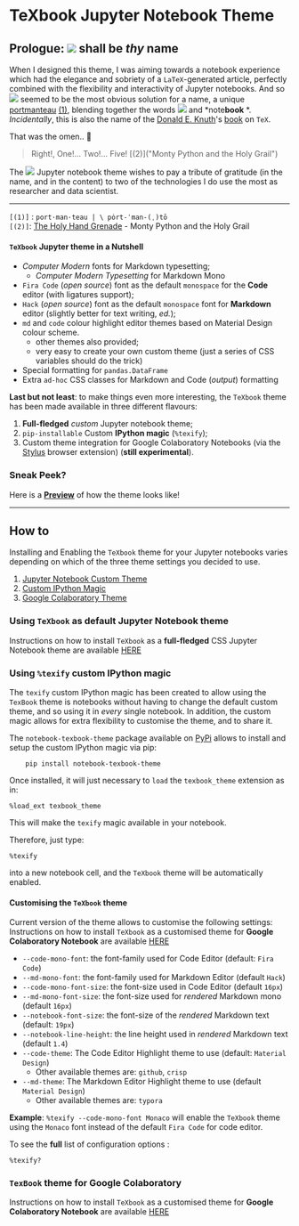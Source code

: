 # TeXbook  Jupyter Notebook Theme

## Prologue:  <img src="https://render.githubusercontent.com/render/math?math=%5Ctextbf%7B%5CTeX%5Ctext%7Bbook%7D%7D">  shall be _thy_ name

When I designed this theme, I was aiming towards a notebook experience which had the elegance and sobriety of a `LaTeX`-generated article, perfectly combined with the flexibility and interactivity of Jupyter notebooks.
And so <img src="https://render.githubusercontent.com/render/math?math=%5CTeX%5Ctext%7Bbook%7D"> seemed to be the most obvious solution for a name, a unique [portmanteau](https://www.merriam-webster.com/dictionary/portmanteau)
[(1)]( "Pronunciation"),
blending together the words <img src="https://render.githubusercontent.com/render/math?math=%5CLaTeX"> and *note**book** *. 
*Incidentally*, this is also the name of the 
[Donald E. Knuth](https://en.wikipedia.org/wiki/Donald_Knuth)'s [book](http://www.ctex.org/documents/shredder/src/texbook.pdf) on `TeX`.

That was the omen.. 🤩

> Right!, One!... Two!... Five! [(2)]("Monty Python and the Holy Grail")

The <img src="https://render.githubusercontent.com/render/math?math=%5CTeX%5Ctext%7Bbook%7D"> Jupyter notebook theme wishes to pay a tribute of gratitude (in the name, and in the content) to two of the technologies I do use the most as researcher and data scientist.

---
`[(1)]` : `port·​man·​teau | \ pȯrt-ˈman-(ˌ)tō` <br />
`[(2)]`: [The Holy Hand Grenade](https://www.youtube.com/watch?v=xOrgLj9lOwk) - Monty Python and the Holy Grail
    

#### `TeXbook` Jupyter theme in a Nutshell

- *Computer Modern* fonts for Markdown typesetting;
	- *Computer Modern Typesetting* for Markdown Mono	
- `Fira Code` (_open source_) font as the default `monospace` for the **Code** editor (with ligatures support);
- `Hack` (_open source_) font as the default `monospace` font for **Markdown** editor (slightly better for text writing, _ed._);
- `md` and `code` colour highlight editor themes based on Material Design colour scheme.
    - other themes also provided;
    - very easy to create your own custom theme (just a series of CSS variables should do the trick)
- Special formatting for `pandas.DataFrame`
- Extra `ad-hoc` CSS classes for Markdown and Code (*output*) formatting

**Last but not least**: to make things even more interesting, the `TeXbook` theme has been made available in three different flavours: 

1. **Full-fledged** _custom_ Jupyter notebook theme;
2. `pip-installable` Custom **IPython magic** (`%texify`);
3. Custom theme integration for Google Colaboratory Notebooks (via the [Stylus](https://en.wikipedia.org/wiki/Stylus_(browser_extension)) browser extension) (**still experimental**).

### Sneak Peek?

Here is a [**Preview**](https://leriomaggio.github.io/texbook-jupyter-theme/) of how the theme looks like!

---

## How to 

Installing and Enabling the `TeXbook` theme for your Jupyter notebooks varies depending on which of the three theme settings you decided to use. 

1. [Jupyter Notebook Custom Theme](#custom)
2. [Custom IPython Magic](#magic)
3. [Google Colaboratory Theme](#colab)

<a name="custom"></a>
### Using `TeXbook` as default Jupyter Notebook theme

Instructions on how to install `TeXbook` as a **full-fledged** CSS Jupyter Notebook theme are available [HERE](https://github.com/leriomaggio/texbook-jupyter-theme/blob/custom-css/README.md#custom) 

<a name="magic"></a>
### Using `%texify` custom IPython magic

The `texify` custom IPython magic has been created to allow using the `TexBook` theme is notebooks without having to change the default custom theme, and so using it in *every* single notebook. In addition, the custom magic allows for extra flexibility to customise the theme, and to share it. 

The `notebook-texbook-theme` package available on [PyPi](https://pypi.org/project/notebook-texbook-theme/) allows to install and setup the custom IPython magic  via pip:

```shell script
    pip install notebook-texbook-theme
```
Once installed, it will just necessary to `load` the `texbook_theme` extension as in:

```jupyter
%load_ext texbook_theme
```
This will make the `texify` magic available in your notebook. 

Therefore, just type: 
```jupyter
%texify
```
into a new notebook cell, and the `TeXbook` theme will be automatically enabled. 

#### Customising the `TeXbook` theme

Current version of the theme allows to customise the following settings:
Instructions on how to install `TeXbook` as a customised theme
for **Google Colaboratory Notebook** are available 
[HERE](https://github.com/leriomaggio/texbook-jupyter-theme/blob/texbook-colab/README.md#colab)  

- `--code-mono-font`: the font-family used for Code Editor (default: `Fira Code`)
- `--md-mono-font`: the font-family used for Markdown Editor (default `Hack`)
- `--code-mono-font-size`: the font-size used in Code Editor (default `16px`)
- `--md-mono-font-size`: the font-size used for *rendered* Markdown mono (default `16px`)
- `--notebook-font-size`:  the font-size of the *rendered* Markdown text (default: `19px`)
- `--notebook-line-height`: the line height used in *rendered* Markdown text (default `1.4`)
- `--code-theme`: The Code Editor Highlight theme to use (default: `Material Design`)
	- Other available themes are: `github`, `crisp` 	
- `--md-theme`: The Markdown Editor Highlight theme to use (default `Material Design`)
	- Other available themes are: `typora`

**Example**: `%texify --code-mono-font Monaco` will enable the `TeXbook` theme using the `Monaco` font instead of the default `Fira Code` for code editor.


To see the **full** list of configuration options :
```jupyter
%texify?
```

<a name="colab"></a>
### `TexBook` theme for Google Colaboratory

Instructions on how to install `TeXbook` as a customised theme
for **Google Colaboratory Notebook** are available 
[HERE](https://github.com/leriomaggio/texbook-jupyter-theme/blob/texbook-colab/README.md#colab) 